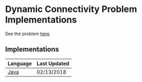 # Dynamic Connectivity Problem Implementations

See the problem [here](https://medium.com/omarelgabrys-blog/dynamic-connectivity-problem-9460f3dff2c6)

## Implementations

|Language|Last Updated|
|---|---|
|[Java](java/)|02/13/2018|
